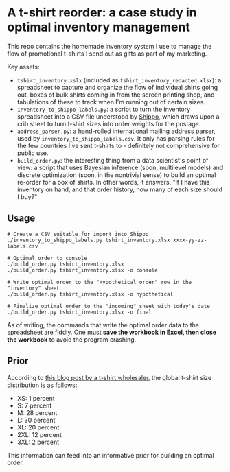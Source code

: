 # A t-shirt reorder: a case study in optimal inventory management

This repo contains the homemade inventory system I use to manage the flow of
promotional t-shirts I send out as gifts as part of my marketing.

Key assets:

- `tshirt_inventory.xslx` (included as `tshirt_inventory_redacted.xlsx`): a
  spreadsheet to capture and organize the flow of individual shirts going out,
  boxes of bulk shirts coming in from the screen printing shop, and tabulations
  of these to track when I'm running out of certain sizes.
- `inventory_to_shippo_labels.py`: a script to turn the inventory spreadsheet
  into a CSV file understood by [Shippo](https://goshippo.com), which draws
  upon a crib sheet to turn t-shirt sizes into order weights for the postage.
- `address_parser.py`: a hand-rolled international mailing address parser, used
  by `inventory_to_shippo_labels.csv`. It only has parsing rules for the few
  countries I've sent t-shirts to - definitely not comprehensive for public
  use.
- `build_order.py`: the interesting thing from a data scientist's point of
  view: a script that uses Bayesian inference (soon, multilevel models) and
  discrete optimization (soon, in the nontrivial sense) to build an optimal
  re-order for a box of shirts. In other words, it answers, "if I have this
  inventory on hand, and that order history, how many of each size should I
  buy?"

## Usage

```
# Create a CSV suitable for import into Shippo
./inventory_to_shippo_labels.py tshirt_inventory.xlsx xxxx-yy-zz-labels.csv

# Optimal order to console
./build_order.py tshirt_inventory.xlsx
./build_order.py tshirt_inventory.xlsx -o console

# Write optimal order to the "Hypothetical order" row in the "inventory" sheet
./build_order.py tshirt_inventory.xlsx -o hypothetical

# Finalize optimal order to the "incoming" sheet with today's date
./build_order.py tshirt_inventory.xlsx -o final
```

As of writing, the commands that write the optimal order data to the
spreadsheet are fiddly. One must **save the workbook in Excel, then close the
workbook** to avoid the program crashing.

## Prior

According to [this blog post by a t-shirt
wholesaler](https://www.theadairgroup.com/blog/2020/06/01/shirt-order-size-distribution-what-sizes-to-order-for-t-shirts/),
the global t-shirt size distribution is as follows:

- XS: 1 percent
- S: 7 percent
- M: 28 percent
- L: 30 percent
- XL: 20 percent
- 2XL: 12 percent
- 3XL: 2 percent

This information can feed into an informative prior for building an optimal
order.
